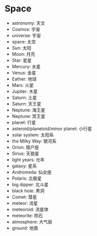 # Space

-   astronomy: 天文
-   Cosmos: 宇宙
-   universe: 宇宙
-   space: 太空
-   Sun: 太阳
-   Moon: 月亮
-   Star: 星星
-   Mercury: 水星
-   Venus: 金星
-   Eather: 地球
-   Mars: 火星
-   Jupiter: 木星
-   Saturn: 土星
-   Saturn: 天王星
-   Neptune: 海王星
-   Neptune: 冥王星
-   planet: 行星
-   asteroid/planetoid/minor planet: 小行星
-   solar system: 太阳系
-   the Milky Way: 银河系
-   Orion: 猎户座
-   Sirius: 天狼星
-   light years: 光年
-   galaxy: 星系
-   Andromeda: 仙女座
-   Polaris: 北极星
-   big dipper: 北斗星
-   black hole: 黑洞
-   Comet: 彗星
-   meteor: 流星
-   meteoroid: 流星体
-   meteorite: 陨石
-   atmosphere: 大气层
-   ground: 地面
